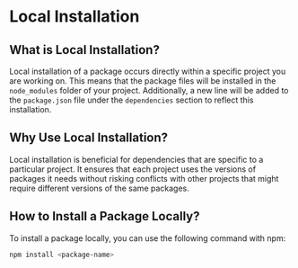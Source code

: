 # Local Installation

## What is Local Installation?

Local installation of a package occurs directly within a specific project you are working on. This means that the package files will be installed in the `node_modules` folder of your project. Additionally, a new line will be added to the `package.json` file under the `dependencies` section to reflect this installation.

## Why Use Local Installation?

Local installation is beneficial for dependencies that are specific to a particular project. It ensures that each project uses the versions of packages it needs without risking conflicts with other projects that might require different versions of the same packages.

## How to Install a Package Locally?

To install a package locally, you can use the following command with npm:

```bash
npm install <package-name>

